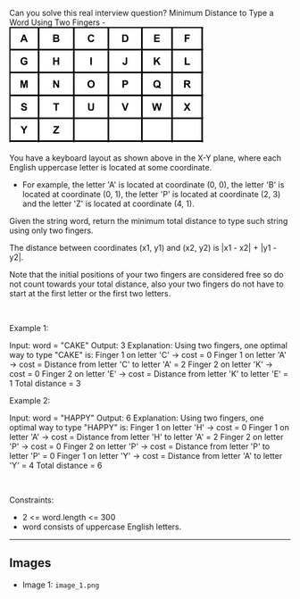 Can you solve this real interview question? Minimum Distance to Type a Word Using Two Fingers - ![Example 1](./image_1.png)

You have a keyboard layout as shown above in the X-Y plane, where each English uppercase letter is located at some coordinate.

 * For example, the letter 'A' is located at coordinate (0, 0), the letter 'B' is located at coordinate (0, 1), the letter 'P' is located at coordinate (2, 3) and the letter 'Z' is located at coordinate (4, 1).

Given the string word, return the minimum total distance to type such string using only two fingers.

The distance between coordinates (x1, y1) and (x2, y2) is |x1 - x2| + |y1 - y2|.

Note that the initial positions of your two fingers are considered free so do not count towards your total distance, also your two fingers do not have to start at the first letter or the first two letters.

 

Example 1:


Input: word = "CAKE"
Output: 3
Explanation: Using two fingers, one optimal way to type "CAKE" is: 
Finger 1 on letter 'C' -> cost = 0 
Finger 1 on letter 'A' -> cost = Distance from letter 'C' to letter 'A' = 2 
Finger 2 on letter 'K' -> cost = 0 
Finger 2 on letter 'E' -> cost = Distance from letter 'K' to letter 'E' = 1 
Total distance = 3


Example 2:


Input: word = "HAPPY"
Output: 6
Explanation: Using two fingers, one optimal way to type "HAPPY" is:
Finger 1 on letter 'H' -> cost = 0
Finger 1 on letter 'A' -> cost = Distance from letter 'H' to letter 'A' = 2
Finger 2 on letter 'P' -> cost = 0
Finger 2 on letter 'P' -> cost = Distance from letter 'P' to letter 'P' = 0
Finger 1 on letter 'Y' -> cost = Distance from letter 'A' to letter 'Y' = 4
Total distance = 6


 

Constraints:

 * 2 <= word.length <= 300
 * word consists of uppercase English letters.

---

## Images

- Image 1: `image_1.png`
